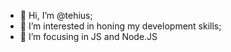 - 👋 Hi, I’m @tehius;
- 👀 I’m interested in honing my development skills;
- 🌱 I’m focusing in JS and Node.JS
